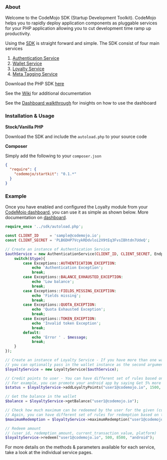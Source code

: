 ### About

Welcome to the CodeMojo SDK (Startup Development Toolkit). CodeMojo helps you to rapidly deploy application components as pluggable services for your PHP application allowing you to cut development time ramp up productivity.

Using the [SDK](https://github.com/codemojo-dr/php-sdk/archive/master.zip) is straight forward and simple. The SDK consist of four main services

1. [Authentication Service](/wiki/Authentication-Service)
2. [Wallet Service](/wiki/Wallet-Service)
3. [Loyalty Service](/wiki/Loyalty-Service)
4. [Meta Tagging Service](/wiki/Meta-Service) 

Download the PHP SDK [here](https://github.com/codemojo-dr/php-sdk/archive/master.zip)

See the [Wiki](/wiki) for additional documentation

See the [Dashboard walkthrough](wiki/Dashboard) for insights on how to use the dashboard

### Installation & Usage

**Stock/Vanilla PHP**

Download the SDK and include the `autoload.php` to your source code

**Composer**

Simply add the following to your `composer.json`

```json
{
  "require": {
    "codemojo/startkit": "0.1.*"
  }
}
```

### Example
Once you have enabled and configured the Loyalty module from your [CodeMojo dashboard](https://dashboard.codemojo.io), you can use it as simple as shown below. More documentation on [dashboard](wiki/Dashboard).

```php    
require_once '../sdk/autoload.php';

const CLIENT_ID     = 'sample@codemojo.io';
const CLIENT_SECRET = 'PLB6DHP7VcykRDdvloi2X9tEq3FvsIBhtdn7UdeQ';

// Create an instance of Authentication Service
$authService = new AuthenticationService(CLIENT_ID, CLIENT_SECRET, Endpoints::LOCAL, function($type, $message){
    switch($type){
        case Exceptions::AUTHENTICATION_EXCEPTION:
            echo 'Authentication Exception';
            break;
        case Exceptions::BALANCE_EXHAUSTED_EXCEPTION:
            echo 'Low balance';
            break;
        case Exceptions::FIELDS_MISSING_EXCEPTION:
            echo 'Fields missing';
            break;
        case Exceptions::QUOTA_EXCEPTION:
            echo 'Quota Exhausted Exception';
            break;
        case Exceptions::TOKEN_EXCEPTION:
            echo 'Invalid token Exception';
            break;
        default:
            echo 'Error ' . $message;
            break;
    }
});

// Create an instance of Loyalty Service - If you have more than one wallet service,
// you can optionally pass in the wallet instance as the second argument
$loyaltyService = new LoyaltyService($authService);

// Credit points to user - You can have different set of rules based on the platform
// For example, you can promote your android app by saying Get 5% more cashback when you transact through the Android app
$status = $loyaltyService->addLoyaltyPoints("user1@codemojo.io", 1500, "android", "", 7, "Cashback for Order no. 1231");

// Get the balance in the wallet
$balance = $loyaltyService->getBalance("user1@codemojo.io");

// Check how much maximum can be redeemed by the user for the given (current) transaction value
// Again, you can have different set of rules for redemption based on the platform
$maximumRedemption = $loyaltyService->maximumRedemption("user1@codemojo.io",8500);

// Redeem amount
// (user_id, redemption_amount, current_transaction_value, platform)
$loyaltyService->redeem("user1@codemojo.io", 500, 8500, "android");

```
For more details on the methods & parameters available for each service, take a look at the individual service pages.

